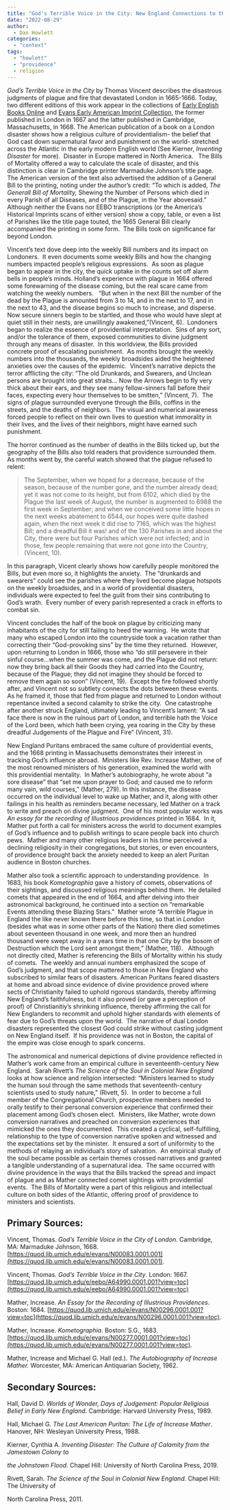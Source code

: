 ```yaml
---
title: "God's Terrible Voice in the City: New England Connections to the Bills of Mortality"
date: "2022-08-29"
author:
  - Dan Howlett
categories:
  - "context"
tags:
  - "howlett"
  - "providence"
  - religion
---
```


_God’s Terrible Voice in the City_ by Thomas Vincent describes the disastrous judgments of plague and fire that devastated London in 1665-1666. Today, two different editions of this work appear in the collections of [Early English Books Online](https://quod.lib.umich.edu/e/eebo/A64990.0001.001?view=toc) and [Evans Early American Imprint Collection](https://quod.lib.umich.edu/e/evans/N00083.0001.001), the former published in London in 1667 and the latter published in Cambridge, Massachusetts, in 1668. The American publication of a book on a London disaster shows how a religious culture of providentialism- the belief that God cast down supernatural favor and punishment on the world- stretched across the Atlantic in the early modern English world (See Kierner, _Inventing Disaster_ for more).  Disaster in Europe mattered in North America.   The Bills of Mortality offered a way to calculate the scale of disaster, and this distinction is clear in Cambridge printer Marmaduke Johnson’s title page.  The American version of the text also advertised the addition of a General Bill to the printing, noting under the author’s credit: “To which is added, _The Generall Bill of Mortality,_ Shewing the Number of Persons which died in every Parish of all Diseases, and of the Plague, in the Year abovesaid.”  Although neither the Evans nor EEBO transcriptions (or the America’s Historical Imprints scans of either version) show a copy, table, or even a list of Parishes like the title page touted, the 1665 General Bill clearly accompanied the printing in some form.  The Bills took on significance far beyond London.

Vincent’s text dove deep into the weekly Bill numbers and its impact on Londoners.  It even documents some weekly Bills and how the changing numbers impacted people’s religious expressions.  As soon as plague began to appear in the city, the quick uptake in the counts set off alarm bells in people’s minds. Holland’s experience with plague in 1664 offered some forewarning of the disease coming, but the real scare came from watching the weekly numbers.   “But when in the next Bill the number of the dead by the Plague is amounted from 3 to 14, and in the next to 17, and in the next to 43, and the disease begins so much to increase, and disperse. Now secure sinners begin to be startled, and those who would have slept at quiet still in their nests, are unwillingly awakened,”(Vincent, 6).  Londoners began to realize the essence of providential interpretation.  Sins of any sort, and/or the tolerance of them, exposed communities to divine judgment through any means of disaster.  In this worldview, the Bills provided concrete proof of escalating punishment.  As months brought the weekly numbers into the thousands, the weekly broadsides aided the heightened anxieties over the causes of the epidemic.  Vincent’s narrative depicts the terror afflicting the city: “The old Drunkards, and Swearers, and Unclean persons are brought into great straits… Now the Arrows begin to fly very thick about their ears, and they see many fellow-sinners fall before their faces, expecting every hour themselves to be smitten,” (Vincent, 7).  The signs of plague surrounded everyone through the Bills, coffins in the streets, and the deaths of neighbors.  The visual and numerical awareness forced people to reflect on their own lives to question what immorality in their lives, and the lives of their neighbors, might have earned such punishment.

The horror continued as the number of deaths in the Bills ticked up, but the geography of the Bills also told readers that providence surrounded them.  As months went by, the careful watch showed that the plague refused to relent:

> The September, when we hoped for a decrease, because of the season, because of the number gone, and the number already dead; yet it was not come to its height, but from 6102, which died by the Plague the last week of August, the number is augmented to 6988 the first week in September; and when we conceived some little hopes in the next weeks abatement to 6544, our hopes were quite dashed again, when the next week it did rise to 7165, which was the highest Bill; and a dreadful Bill it was! and of the 130 Parishes in and about the City, there were but four Parishes which were not infected; and in those, few people remaining that were not gone into the Country, (Vincent, 10).

In this paragraph, Vicent clearly shows how carefully people monitored the Bills, but even more so, it highlights the anxiety.  The “drunkards and swearers” could see the parishes where they lived become plague hotspots on the weekly broadsides, and in a world of providential disasters, individuals were expected to feel the guilt from their sins contributing to God’s wrath.  Every number of every parish represented a crack in efforts to combat sin.

Vincent concludes the half of the book on plague by criticizing many inhabitants of the city for still failing to heed the warning.  He wrote that many who escaped London into the countryside took a vacation rather than correcting their “God-provoking sins” by the time they returned.  However, upon returning to London in 1666, those who “do still persevere in their sinful course…when the summer was come, and the Plague did not return: now they bring back all their Goods they had carried into the Country, because of the Plague; they did not imagine they should be forced to remove them again so soon” (Vincent, 19).  Except the fire followed shortly after, and Vincent not so subtlety connects the dots between these events. As he framed it, those that fled from plague and returned to London without repentance invited a second calamity to strike the city.  One catastrophe after another struck England, ultimately leading to Vincent’s lament: “A sad face there is now in the ruinous part of London, and terrible hath the Voice of the Lord been, which hath been crying, yea roaring in the City by these dreadful Judgements of the Plague and Fire” (Vincent, 31).

New England Puritans embraced the same culture of providential events, and the 1668 printing in Massachusetts demonstrates their interest in tracking God’s influence abroad.  Ministers like Rev. Increase Mather, one of the most renowned ministers of his generation, examined the world with this providential mentality.  In Mather’s autobiography, he wrote about “a sore disease” that “set me upon prayer to God; and caused me to reform many vain, wild courses,” (Mather, 279). In this instance, the disease occurred on the individual level to wake up Mather, and it, along with other failings in his health as reminders became necessary, led Mather on a track to write and preach on divine judgment.  One of his most popular works was _An essay for the recording of Illustrious providences_ printed in 1684.  In it, Mather put forth a call for ministers across the world to document examples of God’s influence and to publish writings to scare people back into church pews.  Mather and many other religious leaders in his time perceived a declining religiosity in their congregations, but stories, or even encounters, of providence brought back the anxiety needed to keep an alert Puritan audience in Boston churches.

Mather also took a scientific approach to understanding providence.  In 1683, his book _Kometographia_ gave a history of comets, observations of their sightings, and discussed religious meanings behind them.  He detailed comets that appeared in the end of 1664, and after delving into their astronomical background, he continued into a section on “remarkable Events attending these Blazing Stars.”  Mather wrote “A terrible Plague in England the like never known there before this time, so that in _London_ (besides what was in some other parts of the Nation) there died sometimes about seventeen thousand in one week, and more then an hundred thousand were swept away in a years time in that one City by the bosom of Destruction which the Lord sent amongst them,” (Mather, 118).   Although not directly cited, Mather is referencing the Bills of Mortality within his study of comets.  The weekly and annual numbers emphasized the scope of God’s judgment, and that scope mattered to those in New England who subscribed to similar fears of disasters. American Puritans feared disasters at home and abroad since evidence of divine providence proved where sects of Christianity failed to uphold rigorous standards, thereby affirming New England’s faithfulness, but it also proved (or gave a perception of proof) of Christianitiy’s shrinking influence, thereby affirming the call for New Englanders to recommit and uphold higher standards with elements of fear due to God’s threats upon the world.  The narrative of dual London disasters represented the closest God could strike without casting judgment on New England itself.  If his providence was not in Boston, the capital of the empire was close enough to spark concerns.

The astronomical and numerical depictions of divine providence reflected in Mather’s work came from an empirical culture in seventeenth-century New England.  Sarah Rivett’s _The Science of the Soul in Colonial New England_ looks at how science and religion intersected: “Ministers learned to study the human soul through the same methods that seventeenth-century scientists used to study nature,” (Rivett, 5).  In order to become a full member of the Congregational Church, prospective members needed to orally testify to their personal conversion experience that confirmed their placement among God’s chosen elect.  Ministers, like Mather, wrote down conversion narratives and preached on conversion experiences that mimicked the ones they documented.  This created a cyclical, self-fulfilling, relationship to the type of conversion narrative spoken and witnessed and the expectations set by the minister.  It ensured a sort of uniformity to the methods of relaying an individual’s story of salvation.  An empirical study of the soul became possible as certain themes crossed narratives and granted a tangible understanding of a supernatural idea.  The same occurred with divine providence in the ways that the Bills tracked the spread and impact of plague and as Mather connected comet sightings with providential events.  The Bills of Mortality were a part of this religious and intellectual culture on both sides of the Atlantic, offering proof of providence to ministers and scientists.

## Primary Sources:

Vincent, Thomas. _God’s Terrible Voice in the City of London_. Cambridge, MA: Marmaduke Johnson, 1668. [https://quod.lib.umich.edu/e/evans/N00083.0001.001](https://quod.lib.umich.edu/e/evans/N00083.0001.001).

Vincent, Thomas. _God’s Terrible Voice in the City_. London: 1667. [https://quod.lib.umich.edu/e/eebo/A64990.0001.001?view=toc](https://quod.lib.umich.edu/e/eebo/A64990.0001.001?view=toc)

Mather, Increase. _An Essay for the Recording of Illustrious Providences_. Boston: 1684. [https://quod.lib.umich.edu/e/evans/N00296.0001.001?view=toc](https://quod.lib.umich.edu/e/evans/N00296.0001.001?view=toc).

Mather, Increase. _Kometographia_. Boston: S.G., 1683. [https://quod.lib.umich.edu/e/evans/N00277.0001.001?view=toc](https://quod.lib.umich.edu/e/evans/N00277.0001.001?view=toc).

Mather, Increase and Michael G. Hall (ed.). _The Autobiography of Increase Mather._ Worcester, MA: American Antiquarian Society, 1962.

## Secondary Sources:

Hall, David D. _Worlds of Wonder, Days of Judgement: Popular Religious Belief in Early New England_. Cambridge: Harvard University Press, 1989.

Hall, Michael G. _The Last American Puritan: The Life of Increase Mather_. Hanover, NH: Wesleyan University Press, 1988.

Kierner, Cynthia A. _Inventing Disaster: The Culture of Calamity from the Jamestown Colony to_

_the Johnstown Flood_. Chapel Hill: University of North Carolina Press, 2019.

Rivett, Sarah. _The Science of the Soul in Colonial New England._ Chapel Hill: The University of

North Carolina Press, 2011.
